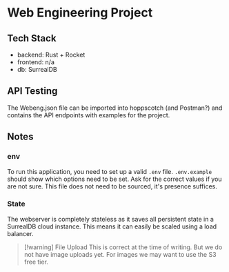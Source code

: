 # Web Engineering Project

## Tech Stack
- backend: Rust + Rocket
- frontend: n/a
- db: SurrealDB

## API Testing
The Webeng.json file can be imported into hoppscotch (and Postman?)
and contains the API endpoints with examples for the project.

## Notes

### env
To run this application, you need to set up a valid `.env` file.
`.env.example` should show which options need to be set. Ask for the correct
values if you are not sure.
This file does not need to be sourced, it's presence suffices.

### State

The webserver is completely stateless as it saves all persistent state in
a SurrealDB cloud instance. This means it can easily be scaled using a load
balancer.

> [!warning] File Upload
> This is correct at the time of writing. But we do not have image uploads yet.
> For images we may want to use the S3 free tier.
